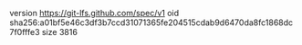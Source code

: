 version https://git-lfs.github.com/spec/v1
oid sha256:a01bf5e46c3df3b7ccd31071365fe204515cdab9d6470da8fc1868dc7f0fffe3
size 3816
